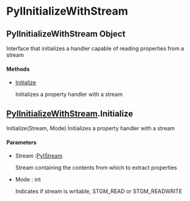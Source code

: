 # PyIInitializeWithStream

## PyIInitializeWithStream Object



Interface that initializes a handler capable of reading properties from a stream

#### Methods


  - [Initialize](PyIInitializeWithStream.md#pyiinitializewithstreaminitialize)

    Initializes a property handler with a stream&nbsp;

## [PyIInitializeWithStream](#pyiinitializewithstream)\.Initialize

Initialize\(Stream, Mode\)
Initializes a property handler with a stream

#### Parameters


  - Stream :[PyIStream](#pyistream)

    Stream containing the contents from which to extract properties

  - Mode : int

    Indicates if stream is writable, STGM\_READ or STGM\_READWRITE